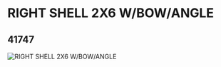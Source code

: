 # RIGHT SHELL 2X6 W/BOW/ANGLE
## 41747
![RIGHT SHELL 2X6 W/BOW/ANGLE](https://lc-www-live-s.legocdn.com/media/bricks/5/2/4160101.jpg)